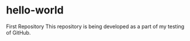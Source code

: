 # hello-world
First Repository
This repository is being developed as a part of my testing of GitHub.
